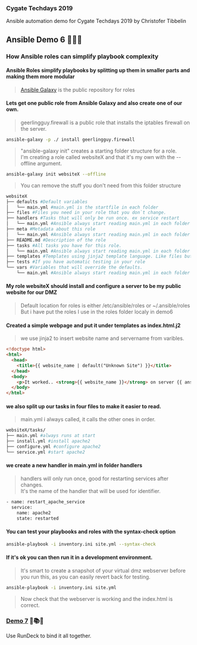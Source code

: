 ### Cygate Techdays 2019
Ansible automation demo for Cygate Techdays 2019 by Christofer Tibbelin
## Ansible Demo 6 :blue_book::green_book::orange_book:
### How Ansible roles can simplify playbook complexity
#### Ansible Roles simplify playbooks by splitting up them in smaller parts and making them more modular
> [Ansible Galaxy](https://galaxy.ansible.com) is the public repository for roles
#### Lets get one public role from Ansible Galaxy and also create one of our own.
> geerlingguy.firewall is a public role that installs the iptables firewall on the server.
```sh
ansible-galaxy -p ./ install geerlingguy.firewall
```
> "ansible-galaxy init" creates a starting folder structure for a role.\
> I'm creating a role called websiteX and that it's my own with the --offline argument.
```sh
ansible-galaxy init websiteX --offline
```
> You can remove the stuff you don't need from this folder structure
```sh
websiteX
├── defaults #Default variables
│   └── main.yml #main.yml is the startfile in each folder
├── files #Files you need in your role that you don`t change.
├── handlers #Tasks that will only be run once. ex service restart
│   └── main.yml #Ansible always start reading main.yml in each folder
├── meta #Metadata about this role
│   └── main.yml #Ansible always start reading main.yml in each folder
├── README.md #Description of the role
├── tasks #All tasks you have for this role.
│   └── main.yml #Ansible always start reading main.yml in each folder
├── templates #Templates using jinja2 template language. Like files but can be modified
├── tests #If you have automatic testing in your role
└── vars #Variables that will override the defaults.
    └── main.yml #Ansible always start reading main.yml in each folder
```
#### My role websiteX should install and configure a server to be my public website for our DMZ
> Default location for roles is either /etc/ansible/roles or ~/.ansible/roles\
> But i have put the roles I use in the roles folder localy in demo6
#### Created a simple webpage and put it under templates as index.html.j2
> we use jinja2 to insert website name and servername from varibles.
```html
<!doctype html>
<html>
  <head>
    <title>{{ website_name | default("Unknown Site") }}</title>
  </head>
  <body>
    <p>It worked.. <strong>{{ website_name }}</strong> on server {{ ansible_facts['nodename'] }} Anssible roles <strong>Works</strong> and is fun</p>
  </body>
</html>
```
#### we also split up our tasks in four files to make it easier to read.
> main.yml i always called, it calls the other ones in order.
```sh
websiteX/tasks/
├── main.yml #always runs at start
├── install.yml #install apache2
├── configure.yml #configure apache2
└── service.yml #start apache2
```
#### we create a new handler in main.yml in folder handlers
> handlers will only run once, good for restarting services after changes.\
> It's the name of the handler that will be used for identifier.
```sh
- name: restart_apache_service
  service:
    name: apache2
    state: restarted
```
#### You can test your playbooks and roles with the syntax-check option
```sh
ansible-playbook -i inventory.ini site.yml --syntax-check
```
#### If it's ok you can then run it in a development environment.
> It's smart to create a snapshot of your virtual dmz webserver before you run this, as you can easily revert back for testing.
```sh
ansible-playbook -i inventory.ini site.yml
```
> Now check that the webserver is working and the index.html is correct.
### [Demo 7](../demo7/) :runner::books::grin:
Use RunDeck to bind it all together.

